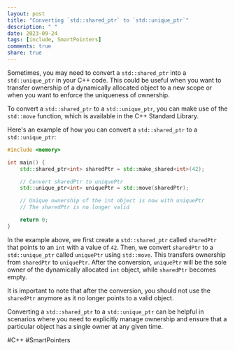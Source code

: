 ```yaml
---
layout: post
title: "Converting `std::shared_ptr` to `std::unique_ptr`"
description: " "
date: 2023-09-24
tags: [include, SmartPointers]
comments: true
share: true
---
```


Sometimes, you may need to convert a `std::shared_ptr` into a `std::unique_ptr` in your C++ code. This could be useful when you want to transfer ownership of a dynamically allocated object to a new scope or when you want to enforce the uniqueness of ownership.

To convert a `std::shared_ptr` to a `std::unique_ptr`, you can make use of the `std::move` function, which is available in the C++ Standard Library. 

Here's an example of how you can convert a `std::shared_ptr` to a `std::unique_ptr`:

```cpp
#include <memory>

int main() {
    std::shared_ptr<int> sharedPtr = std::make_shared<int>(42);

    // Convert sharedPtr to uniquePtr
    std::unique_ptr<int> uniquePtr = std::move(sharedPtr);

    // Unique ownership of the int object is now with uniquePtr
    // The sharedPtr is no longer valid

    return 0;
}
```

In the example above, we first create a `std::shared_ptr` called `sharedPtr` that points to an `int` with a value of `42`. 
Then, we convert `sharedPtr` to a `std::unique_ptr` called `uniquePtr` using `std::move`. This transfers ownership from `sharedPtr` to `uniquePtr`.
After the conversion, `uniquePtr` will be the sole owner of the dynamically allocated `int` object, while `sharedPtr` becomes empty.

It is important to note that after the conversion, you should not use the `sharedPtr` anymore as it no longer points to a valid object.

Converting a `std::shared_ptr` to a `std::unique_ptr` can be helpful in scenarios where you need to explicitly manage ownership and ensure that a particular object has a single owner at any given time.

#C++ #SmartPointers